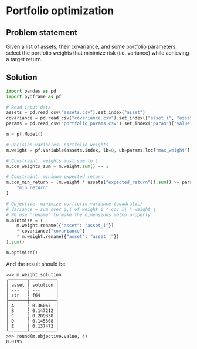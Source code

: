 # Portfolio optimization

## Problem statement

Given a list of [assets](https://github.com/Bravos-Power/pyoframe/tree/main/tests/examples/portfolio_optim/input_data/assets.csv), their [covariance](https://github.com/Bravos-Power/pyoframe/tree/main/tests/examples/portfolio_optim/input_data/covariance.csv), and some [portfolio parameters](https://github.com/Bravos-Power/pyoframe/tree/main/tests/examples/portfolio_optim/input_data/portfolio_params.csv), select the portfolio weights that minimize risk (i.e. variance) while achieving a target return.

## Solution

<!-- invisible-code-block: python
import os

os.chdir(os.path.join(os.getcwd(), "tests/examples/portfolio_optim/input_data"))
-->

```python
import pandas as pd
import pyoframe as pf

# Read input data
assets = pd.read_csv("assets.csv").set_index("asset")
covariance = pd.read_csv("covariance.csv").set_index(["asset_i", "asset_j"])
params = pd.read_csv("portfolio_params.csv").set_index("param")["value"]

m = pf.Model()

# Decision variables: portfolio weights
m.weight = pf.Variable(assets.index, lb=0, ub=params.loc["max_weight"])

# Constraint: weights must sum to 1
m.con_weights_sum = m.weight.sum() == 1

# Constraint: minimum expected return
m.con_min_return = (m.weight * assets["expected_return"]).sum() >= params.loc[
    "min_return"
]

# Objective: minimize portfolio variance (quadratic)
# Variance = sum over i,j of weight_i * cov_ij * weight_j
# We use 'rename' to make the dimensions match properly
m.minimize = (
    m.weight.rename({"asset": "asset_i"})
    * covariance["covariance"]
    * m.weight.rename({"asset": "asset_j"})
).sum()

m.optimize()
```

And the result should be:
```pycon
>>> m.weight.solution
┌───────┬──────────┐
│ asset ┆ solution │
│ ---   ┆ ---      │
│ str   ┆ f64      │
╞═══════╪══════════╡
│ A     ┆ 0.36067  │
│ B     ┆ 0.147212 │
│ C     ┆ 0.209338 │
│ D     ┆ 0.145308 │
│ E     ┆ 0.137472 │
└───────┴──────────┘
>>> round(m.objective.value, 4)
0.0195

```
